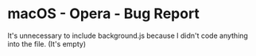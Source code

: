 # macOS - Opera - Bug Report
It's unnecessary to include background.js because I didn't code anything into the file. (It's empty)
